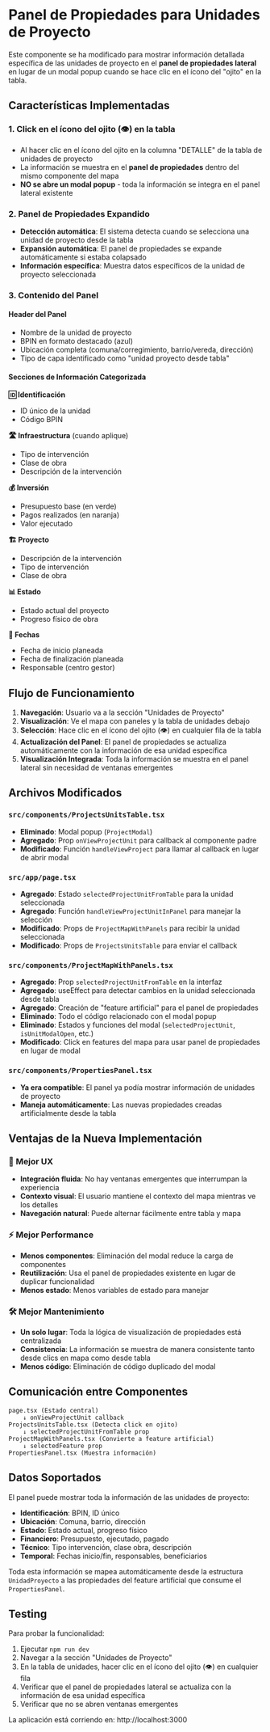 # Panel de Propiedades para Unidades de Proyecto

Este componente se ha modificado para mostrar información detallada específica de las unidades de proyecto en el **panel de propiedades lateral** en lugar de un modal popup cuando se hace clic en el ícono del "ojito" en la tabla.

## Características Implementadas

### 1. Click en el ícono del ojito (👁️) en la tabla

- Al hacer clic en el ícono del ojito en la columna "DETALLE" de la tabla de unidades de proyecto
- La información se muestra en el **panel de propiedades** dentro del mismo componente del mapa
- **NO se abre un modal popup** - toda la información se integra en el panel lateral existente

### 2. Panel de Propiedades Expandido

- **Detección automática**: El sistema detecta cuando se selecciona una unidad de proyecto desde la tabla
- **Expansión automática**: El panel de propiedades se expande automáticamente si estaba colapsado
- **Información específica**: Muestra datos específicos de la unidad de proyecto seleccionada

### 3. Contenido del Panel

#### Header del Panel

- Nombre de la unidad de proyecto
- BPIN en formato destacado (azul)
- Ubicación completa (comuna/corregimiento, barrio/vereda, dirección)
- Tipo de capa identificado como "unidad proyecto desde tabla"

#### Secciones de Información Categorizada

**🆔 Identificación**

- ID único de la unidad
- Código BPIN

**🛣️ Infraestructura** (cuando aplique)

- Tipo de intervención
- Clase de obra
- Descripción de la intervención

**💰 Inversión**

- Presupuesto base (en verde)
- Pagos realizados (en naranja)
- Valor ejecutado

**🏗️ Proyecto**

- Descripción de la intervención
- Tipo de intervención
- Clase de obra

**📊 Estado**

- Estado actual del proyecto
- Progreso físico de obra

**📅 Fechas**

- Fecha de inicio planeada
- Fecha de finalización planeada
- Responsable (centro gestor)

## Flujo de Funcionamiento

1. **Navegación**: Usuario va a la sección "Unidades de Proyecto"
2. **Visualización**: Ve el mapa con paneles y la tabla de unidades debajo
3. **Selección**: Hace clic en el ícono del ojito (👁️) en cualquier fila de la tabla
4. **Actualización del Panel**: El panel de propiedades se actualiza automáticamente con la información de esa unidad específica
5. **Visualización Integrada**: Toda la información se muestra en el panel lateral sin necesidad de ventanas emergentes

## Archivos Modificados

### `src/components/ProjectsUnitsTable.tsx`

- **Eliminado**: Modal popup (`ProjectModal`)
- **Agregado**: Prop `onViewProjectUnit` para callback al componente padre
- **Modificado**: Función `handleViewProject` para llamar al callback en lugar de abrir modal

### `src/app/page.tsx`

- **Agregado**: Estado `selectedProjectUnitFromTable` para la unidad seleccionada
- **Agregado**: Función `handleViewProjectUnitInPanel` para manejar la selección
- **Modificado**: Props de `ProjectMapWithPanels` para recibir la unidad seleccionada
- **Modificado**: Props de `ProjectsUnitsTable` para enviar el callback

### `src/components/ProjectMapWithPanels.tsx`

- **Agregado**: Prop `selectedProjectUnitFromTable` en la interfaz
- **Agregado**: useEffect para detectar cambios en la unidad seleccionada desde tabla
- **Agregado**: Creación de "feature artificial" para el panel de propiedades
- **Eliminado**: Todo el código relacionado con el modal popup
- **Eliminado**: Estados y funciones del modal (`selectedProjectUnit`, `isUnitModalOpen`, etc.)
- **Modificado**: Click en features del mapa para usar panel de propiedades en lugar de modal

### `src/components/PropertiesPanel.tsx`

- **Ya era compatible**: El panel ya podía mostrar información de unidades de proyecto
- **Maneja automáticamente**: Las nuevas propiedades creadas artificialmente desde la tabla

## Ventajas de la Nueva Implementación

### 🎯 Mejor UX

- **Integración fluida**: No hay ventanas emergentes que interrumpan la experiencia
- **Contexto visual**: El usuario mantiene el contexto del mapa mientras ve los detalles
- **Navegación natural**: Puede alternar fácilmente entre tabla y mapa

### ⚡ Mejor Performance

- **Menos componentes**: Eliminación del modal reduce la carga de componentes
- **Reutilización**: Usa el panel de propiedades existente en lugar de duplicar funcionalidad
- **Menos estado**: Menos variables de estado para manejar

### 🛠️ Mejor Mantenimiento

- **Un solo lugar**: Toda la lógica de visualización de propiedades está centralizada
- **Consistencia**: La información se muestra de manera consistente tanto desde clics en mapa como desde tabla
- **Menos código**: Eliminación de código duplicado del modal

## Comunicación entre Componentes

```
page.tsx (Estado central)
    ↓ onViewProjectUnit callback
ProjectsUnitsTable.tsx (Detecta click en ojito)
    ↓ selectedProjectUnitFromTable prop
ProjectMapWithPanels.tsx (Convierte a feature artificial)
    ↓ selectedFeature prop
PropertiesPanel.tsx (Muestra información)
```

## Datos Soportados

El panel puede mostrar toda la información de las unidades de proyecto:

- **Identificación**: BPIN, ID único
- **Ubicación**: Comuna, barrio, dirección
- **Estado**: Estado actual, progreso físico
- **Financiero**: Presupuesto, ejecutado, pagado
- **Técnico**: Tipo intervención, clase obra, descripción
- **Temporal**: Fechas inicio/fin, responsables, beneficiarios

Toda esta información se mapea automáticamente desde la estructura `UnidadProyecto` a las propiedades del feature artificial que consume el `PropertiesPanel`.

## Testing

Para probar la funcionalidad:

1. Ejecutar `npm run dev`
2. Navegar a la sección "Unidades de Proyecto"
3. En la tabla de unidades, hacer clic en el ícono del ojito (👁️) en cualquier fila
4. Verificar que el panel de propiedades lateral se actualiza con la información de esa unidad específica
5. Verificar que no se abren ventanas emergentes

La aplicación está corriendo en: http://localhost:3000
